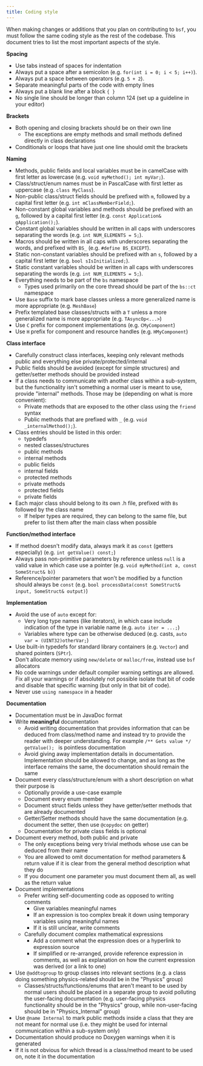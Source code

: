 ```yaml
---
title: Coding style
---
```


When making changes or additions that you plan on contributing to `bsf`, you must follow the same coding style as the rest of the codebase. This document tries to list the most important aspects of the style.

**Spacing**
 - Use tabs instead of spaces for indentation
 - Always put a space after a semicolon (e.g. `for(int i = 0; i < 5; i++)`).
 - Always put a space between operators (e.g. `5 + 2`).
 - Separate meaningful parts of the code with empty lines
 - Always put a blank line after a block `{ }`
 - No single line should be longer than column 124 (set up a guideline in your editor)
 
**Brackets**
 - Both opening and closing brackets should be on their own line
   - The exceptions are empty methods and small methods defined directly in class declarations
 - Conditionals or loops that have just one line should omit the brackets
  
**Naming**
 - Methods, public fields and local variables must be in camelCase with first letter as lowercase (e.g. `void myMethod(); int myVar;`).
 - Class/struct/enum names must be in PascalCase with first letter as uppercase (e.g. `class MyClass`).
 - Non-public class/struct fields should be prefixed with `m`, followed by a capital first letter (e.g. `int mClassMemberField;`).
 - Non-constant global variables and methods should be prefixed with an `g`, followed by a capital first letter (e.g. `const Application& gApplication();`).
 - Constant global variables should be written in all caps with underscores separating the words (e.g. `int NUM_ELEMENTS = 5;`).
 - Macros should be written in all caps with underscores separating the words, and prefixed with `BS_` (e.g. `#define BS_EXCEPT`).
 - Static non-constant variables should be prefixed with an `s`, followed by a capital first letter (e.g. `bool sIsInitialized;`).
 - Static constant variables should be written in all caps with underscores separating the words (e.g. `int NUM_ELEMENTS = 5;`).
 - Everything needs to be part of the `bs` namespace
   - Types used primarily on the core thread should be part of the `bs::ct` namespace
 - Use `Base` suffix to mark base classes unless a more generalized name is more appropriate (e.g. `MeshBase`)
 - Prefix templated base classes/structs with a `T` unless a more generalized name is more appropriate (e.g. `TAsyncOp<...>`)
 - Use `C` prefix for component implementations (e.g. `CMyComponent`)
 - Use `H` prefix for component and resource handles (e.g. `HMyComponent`)
 
**Class interface**
 - Carefully construct class interfaces, keeping only relevant methods public and everything else private/protected/internal
 - Public fields should be avoided (except for simple structures) and getter/setter methods should be provided instead
 - If a class needs to communicate with another class within a sub-system, but the functionality isn't something a normal user is meant to use, provide "internal" methods. Those may be (depending on what is more convenient):
   - Private methods that are exposed to the other class using the `friend` syntax
   - Public methods that are prefixed with `_` (e.g. `void _internalMethod();`).
 - Class entries should be listed in this order:
   - typedefs
   - nested classes/structures
   - public methods
   - internal methods
   - public fields
   - internal fields
   - protected methods
   - private methods
   - protected fields
   - private fields
 - Each major class should belong to its own .h file, prefixed with `Bs` followed by the class name
   - If helper types are required, they can belong to the same file, but prefer to list them after the main class when possible
 
**Function/method interface**
 - If method doesn't modify data, always mark it as `const` (getters especially) (e.g. `int getValue() const;`)
 - Always pass non-primitive parameters by reference unless `null` is a valid value in which case use a pointer (e.g. `void myMethod(int a, const SomeStruct& b)`)
 - Reference/pointer parameters that won't be modified by a function should always be `const` (e.g. `bool processData(const SomeStruct& input, SomeStruct& output)`)
 
**Implementation**
 - Avoid the use of `auto` except for:
   - Very long type names (like iterators), in which case include indication of the type in variable name (e.g. `auto iter = ...;`)
   - Variables where type can be otherwise deduced (e.g. casts, `auto var = (UINT32)otherVar;`)
 - Use built-in typedefs for standard library containers (e.g. `Vector`) and shared pointers (`SPtr`).
 - Don't allocate memory using `new/delete` or `malloc/free`, instead use `bsf` allocators
 - No code warnings under default compiler warning settings are allowed. Fix all your warnings or if absolutely not possible isolate that bit of code and disable that specific warning (but only in that bit of code).
 - Never use `using namespace` in a header
 
**Documentation**
 - Documentation must be in JavaDoc format
 - Write **meaningful** documentation
   - Avoid writing documentation that provides information that can be deduced from class/method name and instead try to provide the reader with deeper understanding. For example `/** Gets value */ getValue(); ` is pointless documentation
   - Avoid giving away implementation details in documentation. Implementation should be allowed to change, and as long as the interface remains the same, the documentation should remain the same
 - Document every class/structure/enum with a short description on what their purpose is
   - Optionally provide a use-case example
   - Document every enum member
   - Document struct fields unless they have getter/setter methods that are already documented
   - Getter/Setter methods should have the same documentation (e.g. document the setter, then use `@copydoc` on getter)
   - Documentation for private class fields is optional
 - Document every method, both public and private
   - The only exceptions being very trivial methods whose use can be deduced from their name
   - You are allowed to omit documentation for method parameters & return value if it is clear from the general method description what they do
   - If you document one parameter you must document them all, as well as the return value
 - Document implementations
   - Prefer writing self-documenting code as opposed to writing comments
     - Give variables meaningful names
     - If an expression is too complex break it down using temporary variables using meaningful names
     - If it is still unclear, write comments
   - Carefully document complex mathematical expressions
     - Add a comment what the expression does or a hyperlink to expression source
     - If simplified or re-arranged, provide reference expression in comments, as well as explanation on how the current expression was derived (or a link to one)
 - Use `@addtogroup` to group classes into relevant sections (e.g. a class doing something physics-related should be in the "Physics" group)
   - Classes/structs/functions/enums that aren't meant to be used by normal users should be placed in a separate group to avoid polluting the user-facing documentation (e.g. user-facing physics functionality should be in the "Physics" group, while non-user-facing should be in "Physics_Internal" group)
 - Use `@name Internal` to mark public methods inside a class that they are not meant for normal use (i.e. they might be used for internal communication within a sub-system only)
 - Documentation should produce no Doxygen warnings when it is generated
 - If it is not obvious for which thread is a class/method meant to be used on, note it in the documentation
 